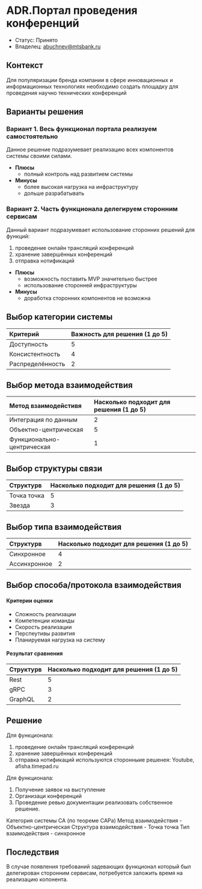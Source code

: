 # ADR.Портал проведения конференций
<!-- Название ADR состоит из [ADR.###] [Коротко суть принятого решения] -->

* Статус: Принято
* Владелец: abuchnev@mtsbank.ru

## Контекст
<!-- Описание проблемы, требующей решения, причин, побудивших принять решение, ограничений, действовавших на момент принятия решения -->
Для популяризации бренда компании в сфере инновационных и информационных технологиях необходимо создать площадку для проведения научно технических конференций

## Варианты решения
<!-- Описание рассмотренных вариантов c их плюсами и минусами -->

### Вариант 1. Весь функционал портала реализуем самостоятельно
<!-- Описание варианта 1 -->
Данное решение подразумевает реализацию всех компонентов системы своими силами.
* **Плюсы**
  * полный контроль над развитием системы
* **Минусы**
  * более высокая нагрузка на инфраструктуру
  * дольше разрабатывать

### Вариант 2. Часть функционала делегируем сторонним сервисам
<!-- Описание варианта 2 -->
Данный вариант подразумевает использование сторонних решений для функций:
1. проведение онлайн трансляций конференций 
2. хранение завершённых конференций
3. отправка нотификаций
* **Плюсы**
  * возможность поставить MVP значительно быстрее
  * использование сторонней инфраструктуры
* **Минусы**
  * доработка сторонних компонентов не возможна

## Выбор категории системы
| Критерий         | Важность для решения (1 до 5) |
| :--------------- | :---------------------------- |
| Доступность      | 5                             |
| Консистентность  | 4                             |
| Распределённость | 2                             |

## Выбор метода взаимодействия
| Метод взаимодейстивя       | Насколько подходит для решения (1 до 5) |
| :------------------------- | :-------------------------------------- |
| Интеграция по данным       | 2                                       |
| Объектно-центрическая      | 5                                       |
| Функционально-центрическая | 1                                       |

## Выбор структуры связи
| Структурв   | Насколько подходит для решения (1 до 5) |
| :---------- | :-------------------------------------- |
| Точка точка | 5                                       |
| Звезда      | 3                                       |

## Выбор типа взаимодействия
| Структурв    | Насколько подходит для решения (1 до 5) |
| :----------- | :-------------------------------------- |
| Синхронное   | 4                                       |
| Ассинхронное | 2                                       |

## Выбор способа/протокола взаимодействия

#### Критерии оценки

- Сложность реализации
- Компетенции команды
- Скорость реализации
- Перспеутивы развития
- Планируемая нагрузка на систему

#### Результат сравнения
| Структурв | Насколько подходит для решения (1 до 5) |
| :-------- | :-------------------------------------- |
| Rest      | 5                                       |
| gRPC      | 3                                       |
| GraphQL   | 2                                       |

## Решение
<!-- Описание выбранного решения. Решение должно быть сформулировано чётко ("Мы используем...", "Мы не используем", а не "Желательно.." или "Предлагается..."). 
Должна быть понятна связь между решением и проблемой, почему выбрали именно это решение из вариантов -->
Для функционала:
1. проведение онлайн трансляций конференций 
2. хранение завершённых конференций
3. отправка нотификаций
используются сторонныие решенея: Youtube, afisha.timepad.ru

Для функционала:
1. Получение заявок на выступление
2. Организаци конференций
3. Проведение ревью документации 
реализовать собственное решение.

Категория системы CA (по теореме CAPа)
Метод взаимодействия - Объектно-центрическая
Структура взаимодействия - Точка точка
Тип взаимодействия - синхронное

## Последствия
<!-- Положительные и отрицательные последствия (trade-offs). Арх. решения, которые потребуется принять как следствие принятого решения. Если решение содержит риски, то описано, как с ними планируют поступить (за счет чего снижать, почему принять). -->
В случае появления требований задевающих функционал который был делегирован сторонним сервисам, потребуется заложить время на реализацию копонента.